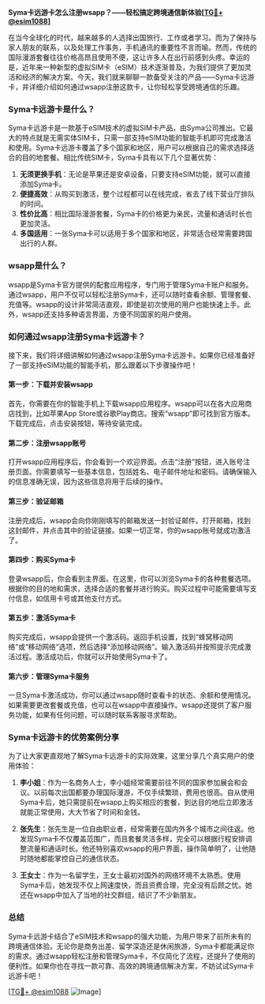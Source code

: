 **Syma卡远游卡怎么注册wsapp？——轻松搞定跨境通信新体验[[TG💪+ @esim1088](https://t.me/s/esim1088)]**

在当今全球化的时代，越来越多的人选择出国旅行、工作或者学习。而为了保持与家人朋友的联系，以及处理工作事务，手机通讯的重要性不言而喻。然而，传统的国际漫游套餐往往价格高昂且使用不便，这让许多人在出行前感到头疼。幸运的是，近年来一种新型的虚拟SIM卡（eSIM）技术逐渐普及，为我们提供了更加灵活和经济的解决方案。今天，我们就来聊聊一款备受关注的产品——Syma卡远游卡，并详细介绍如何通过wsapp注册这款卡，让你轻松享受跨境通信的乐趣。

### Syma卡远游卡是什么？

Syma卡远游卡是一款基于eSIM技术的虚拟SIM卡产品，由Syma公司推出。它最大的特点就是无需实体SIM卡，只需一部支持eSIM功能的智能手机即可完成激活和使用。Syma卡远游卡覆盖了多个国家和地区，用户可以根据自己的需求选择适合的目的地套餐。相比传统SIM卡，Syma卡具有以下几个显著优势：

1. **无须更换手机**：无论是苹果还是安卓设备，只要支持eSIM功能，就可以直接添加Syma卡。
2. **便捷高效**：从购买到激活，整个过程都可以在线完成，省去了线下营业厅排队的时间。
3. **性价比高**：相比国际漫游套餐，Syma卡的价格更为亲民，流量和通话时长也更加灵活。
4. **多国适用**：一张Syma卡可以适用于多个国家和地区，非常适合经常需要跨国出行的人群。

### wsapp是什么？

wsapp是Syma卡官方提供的配套应用程序，专门用于管理Syma卡账户和服务。通过wsapp，用户不仅可以轻松注册Syma卡，还可以随时查看余额、管理套餐、充值等。wsapp的设计非常简洁直观，即使是初次使用的用户也能快速上手。此外，wsapp还支持多种语言界面，方便不同国家的用户使用。

### 如何通过wsapp注册Syma卡远游卡？

接下来，我们将详细讲解如何通过wsapp注册Syma卡远游卡。如果你已经准备好了一部支持eSIM功能的智能手机，那么跟着以下步骤操作吧！

#### 第一步：下载并安装wsapp

首先，你需要在你的智能手机上下载wsapp应用程序。wsapp可以在各大应用商店找到，比如苹果App Store或谷歌Play商店。搜索“wsapp”即可找到官方版本。下载完成后，点击安装按钮，等待安装完成。

#### 第二步：注册wsapp账号

打开wsapp应用程序后，你会看到一个欢迎界面。点击“注册”按钮，进入账号注册页面。你需要填写一些基本信息，包括姓名、电子邮件地址和密码。请确保输入的信息准确无误，因为这些信息将用于后续的操作。

#### 第三步：验证邮箱

注册完成后，wsapp会向你刚刚填写的邮箱发送一封验证邮件。打开邮箱，找到这封邮件，并点击其中的验证链接。如果一切正常，你的wsapp账号就成功激活了。

#### 第四步：购买Syma卡

登录wsapp后，你会看到主界面。在这里，你可以浏览Syma卡的各种套餐选项。根据你的目的地和需求，选择合适的套餐并进行购买。购买过程中可能需要填写支付信息，如信用卡号或其他支付方式。

#### 第五步：激活Syma卡

购买完成后，wsapp会提供一个激活码。返回手机设置，找到“蜂窝移动网络”或“移动网络”选项，然后选择“添加移动网络”。输入激活码并按照提示完成激活过程。激活成功后，你就可以开始使用Syma卡了。

#### 第六步：管理Syma卡服务

一旦Syma卡激活成功，你可以通过wsapp随时查看卡的状态、余额和使用情况。如果需要更改套餐或充值，也可以在wsapp中直接操作。wsapp还提供了客户服务功能，如果有任何问题，可以随时联系客服寻求帮助。

### Syma卡远游卡的优势案例分享

为了让大家更直观地了解Syma卡远游卡的实际效果，这里分享几个真实用户的使用体验：

1. **李小姐**：作为一名商务人士，李小姐经常需要前往不同的国家参加展会和会议。以前每次出国都要办理国际漫游，不仅手续繁琐，费用也很高。自从使用Syma卡后，她只需提前在wsapp上购买相应的套餐，到达目的地后立即激活就能正常使用，大大节省了时间和金钱。

2. **张先生**：张先生是一位自由职业者，经常需要在国内外多个城市之间往返。他发现Syma卡不仅覆盖范围广，而且套餐灵活多样，完全可以根据行程安排调整流量和通话时长。他还特别喜欢wsapp的用户界面，操作简单明了，让他随时随地都能掌控自己的通信状态。

3. **王女士**：作为一名留学生，王女士最初对国外的网络环境不太熟悉。使用Syma卡后，她发现不仅上网速度快，而且资费合理，完全没有后顾之忧。她还在wsapp中加入了当地的社交群组，结识了不少新朋友。

### 总结

Syma卡远游卡结合了eSIM技术和wsapp的强大功能，为用户带来了前所未有的跨境通信体验。无论你是商务出差、留学深造还是休闲旅游，Syma卡都能满足你的需求。通过wsapp轻松注册和管理Syma卡，不仅简化了流程，还提升了使用的便利性。如果你也在寻找一款可靠、高效的跨境通信解决方案，不妨试试Syma卡远游卡吧！

[[TG💪+ @esim1088](https://t.me/s/esim1088) ![Image](https://i.postimg.cc/4NQfJmqS/Snipaste-2025-05-13-00-14-12.png)]